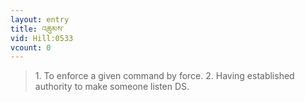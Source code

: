 ```yaml
---
layout: entry
title: འཆུམས་
vid: Hill:0533
vcount: 0
---
```


> 1\.
 To enforce a given command by force\.
 2\.
 Having established authority to make someone listen DS\.

